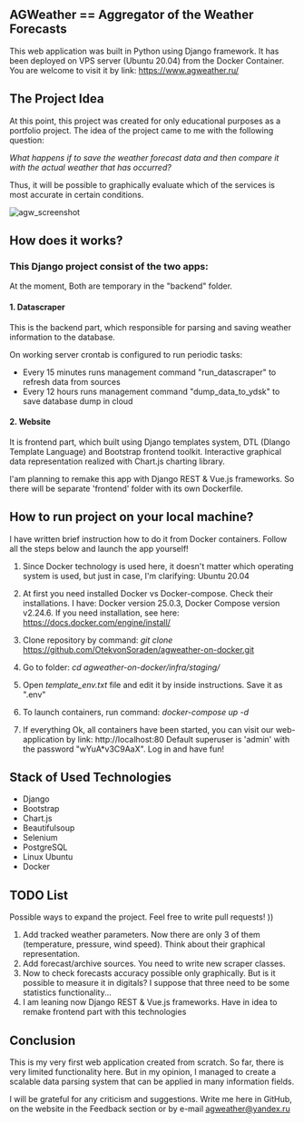 ## AGWeather == Aggregator of the Weather Forecasts 

This web application was built in Python using Django framework.
It has been deployed on VPS server (Ubuntu 20.04) from the Docker Container.
You are welcome to visit it by link: https://www.agweather.ru/

      
## The Project Idea
At this point, this project was created for only educational purposes as a portfolio project.
The idea of the project came to me with the following question:

_What happens if to save the weather forecast data and then compare it with the actual weather that has occurred?_

Thus, it will be possible to graphically evaluate which of the services is most accurate in certain conditions.

![agw_screenshot](https://github.com/OtekvonSoraden/agweather-on-docker/assets/92234377/5c92da64-7f44-44f8-8dea-67ea6213603d)

## How does it works?

### This Django project consist of the two apps: <br/>

At the moment, Both are temporary in the "backend" folder.

#### 1. Datascraper

This is the backend part, which responsible for parsing and saving weather information to the database.

On working server crontab is configured to run periodic tasks:

- Every 15 minutes runs management command "run_datascraper" to refresh data from sources
- Every 12 hours runs management command "dump_data_to_ydsk" to save database dump in cloud

#### 2. Website

It is frontend part, which built using Django templates system, DTL (Dlango Template Language) and Bootstrap frontend toolkit.
Interactive graphical data representation realized with Chart.js charting library.

I'am planning to remake this app with Django REST & Vue.js frameworks. So there will be separate 'frontend' folder with its own Dockerfile.

## How to run project on your local machine?

I have written brief instruction how to do it from Docker containers. 
Follow all the steps below and launch the app yourself!

1) Since Docker technology is used here, it doesn't matter which operating system is used, but just in case, I'm clarifying: Ubuntu 20.04

2) At first you need installed Docker vs Docker-compose. Check their installations.
I have: Docker version 25.0.3, Docker Compose version v2.24.6. 
If you need installation, see here: https://docs.docker.com/engine/install/

3) Clone repository by command:
_git clone_ https://github.com/OtekvonSoraden/agweather-on-docker.git

4) Go to folder:
_cd agweather-on-docker/infra/staging/_

5) Open _template_env.txt_ file and edit it by inside instructions.
Save it as ".env"

6) To launch containers, run command:
 _docker-compose up -d_

7) If everything Ok, all containers have been started, you can visit our web-application by link: http://localhost:80
Default superuser is 'admin' with the password "wYuA*v3C9AaX". 
Log in and have fun!


## Stack of Used Technologies

- Django
- Bootstrap
- Chart.js
- Beautifulsoup
- Selenium
- PostgreSQL
- Linux Ubuntu
- Docker

## TODO List

Possible ways to expand the project. Feel free to write pull requests! ))

1. Add tracked weather parameters. Now there are only 3 of them (temperature, pressure, wind speed). Think about their graphical representation.
2. Add forecast/archive sources. You need to write new scraper classes.
3. Now to check forecasts accuracy possible only graphically. But is it possible to measure it in digitals? I suppose that three need to be some statistics functionality...
4. I am leaning now Django REST & Vue.js frameworks. Have in idea to remake frontend part with this technologies

## Conclusion

This is my very first web application created from scratch. So far, there is very limited functionality here. But in my opinion, I managed to create a scalable data parsing system that can be applied in many information fields.

I will be grateful for any criticism and suggestions. Write me here in GitHub, on the website in the Feedback section or by e-mail agweather@yandex.ru
